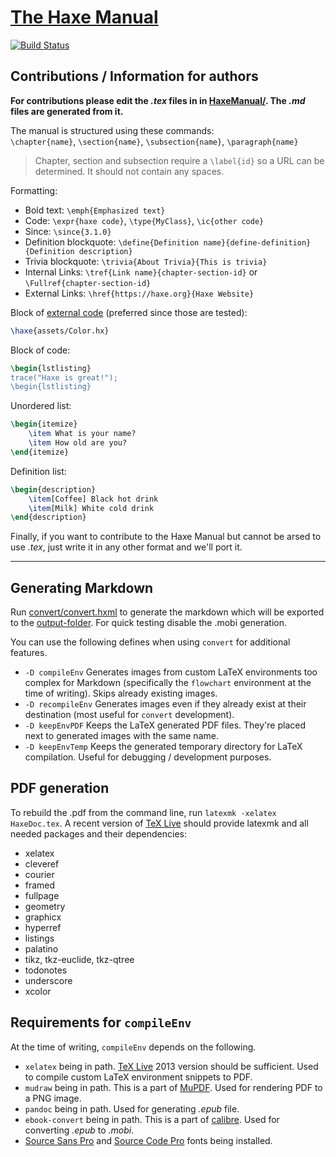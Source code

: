 # [The Haxe Manual](https://haxe.org/manual)

[![Build Status](https://travis-ci.org/HaxeFoundation/HaxeManual.svg)](https://travis-ci.org/HaxeFoundation/HaxeManual)

Contributions / Information for authors
-------------

**For contributions please edit the _.tex_ files in in [HaxeManual/](HaxeManual/).  The _.md_ files are generated from it.**

The manual is structured using these commands:  
`\chapter{name}`, `\section{name}`, `\subsection{name}`, `\paragraph{name}`
> Chapter, section and subsection require a `\label{id}` so a URL can be determined. It should not contain any spaces.

Formatting:  
* Bold text: `\emph{Emphasized text}`
* Code: `\expr{haxe code}`, `\type{MyClass}`, `\ic{other code}`
* Since: `\since{3.1.0}`
* Definition blockquote: `\define{Definition name}{define-definition}{Definition description}`
* Trivia blockquote: `\trivia{About Trivia}{This is trivia}`
* Internal Links: `\tref{Link name}{chapter-section-id}` or `\Fullref{chapter-section-id}`
* External Links: `\href{https://haxe.org}{Haxe Website}`

Block of [external code](HaxeManual/assets) (preferred since those are tested):  
```tex
\haxe{assets/Color.hx}
```
Block of code:  
```tex
\begin{lstlisting}
trace("Haxe is great!");
\begin{lstlisting}
```
Unordered list:
```tex
\begin{itemize}
	\item What is your name?
	\item How old are you?
\end{itemize}
```
Definition list:
```tex
\begin{description}
	\item[Coffee] Black hot drink
	\item[Milk] White cold drink
\end{description}
```

Finally, if you want to contribute to the Haxe Manual but cannot be arsed to use _.tex_, just write it in any other format and we'll port it.

---

Generating Markdown
-----------------

Run [convert/convert.hxml](convert/convert.hxml) to generate the markdown which will be exported to the [output-folder](output/). For quick testing disable the .mobi generation.

You can use the following defines when using `convert` for additional features.

- `-D compileEnv`
Generates images from custom LaTeX environments too complex for Markdown (specifically the `flowchart` environment at the time of writing). Skips already existing images.
- `-D recompileEnv`
Generates images even if they already exist at their destination (most useful for `convert` development).
- `-D keepEnvPDF`
Keeps the LaTeX generated PDF files. They're placed next to generated images with the same name.
- `-D keepEnvTemp`
Keeps the generated temporary directory for LaTeX compilation. Useful for debugging / development purposes.


PDF generation
--------------

To rebuild the .pdf from the command line, run `latexmk -xelatex HaxeDoc.tex`.
A recent version of [TeX Live] should provide latexmk and all needed packages
and their dependencies:

 - xelatex
 - cleveref
 - courier
 - framed
 - fullpage
 - geometry
 - graphicx
 - hyperref
 - listings
 - palatino
 - tikz, tkz-euclide, tkz-qtree
 - todonotes
 - underscore
 - xcolor


Requirements for `compileEnv`
-----------------------------

At the time of writing, `compileEnv` depends on the following.

- `xelatex` being in path. [TeX Live] 2013 version should be sufficient. Used to compile custom LaTeX environment snippets to PDF.
- `mudraw` being in path. This is a part of [MuPDF]. Used for rendering PDF to a PNG image.
- `pandoc` being in path. Used for generating *.epub* file.
- `ebook-convert` being in path. This is a part of [calibre]. Used for converting *.epub* to *.mobi*.
- [Source Sans Pro] and [Source Code Pro] fonts being installed.


[TeX Live]:http://www.tug.org/texlive/
[MuPDF]:http://www.mupdf.com/
[calibre]:http://calibre-ebook.com/
[Source Sans Pro]:http://sourceforge.net/projects/sourcesans.adobe/
[Source Code Pro]:http://sourceforge.net/projects/sourcecodepro.adobe/

